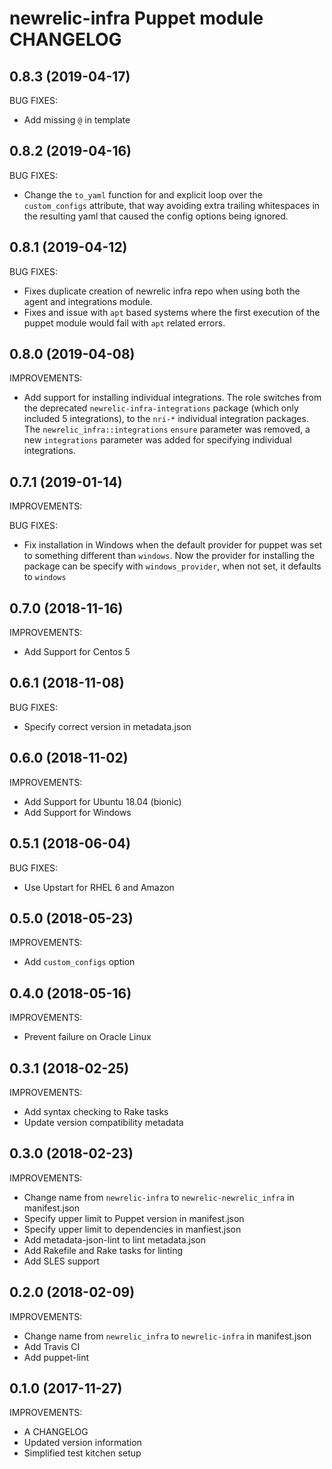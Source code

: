 # newrelic-infra Puppet module CHANGELOG

## 0.8.3 (2019-04-17)

BUG FIXES:

* Add missing `@` in template 

## 0.8.2 (2019-04-16)

BUG FIXES:

* Change the `to_yaml` function for and explicit loop over the `custom_configs`
  attribute, that way avoiding extra trailing whitespaces in the resulting 
  yaml that caused the config options being ignored.

## 0.8.1 (2019-04-12)

BUG FIXES:

* Fixes duplicate creation of newrelic infra repo when using both the agent
  and integrations module.
* Fixes and issue with `apt` based systems where the first execution of the 
  puppet module would fail with `apt` related errors.

## 0.8.0 (2019-04-08)

IMPROVEMENTS:

* Add support for installing individual integrations. The role 
  switches from the deprecated `newrelic-infra-integrations` package (which 
  only included 5 integrations), to the `nri-*` individual integration 
  packages. The `newrelic_infra::integrations` `ensure` parameter was removed, 
  a new `integrations` parameter was added for specifying individual 
  integrations. 

## 0.7.1 (2019-01-14)

IMPROVEMENTS:

BUG FIXES:

* Fix installation in Windows when the default provider for puppet was
  set to something different than `windows`. Now the provider for
  installing the package can be specify with `windows_provider`, when
  not set, it defaults to `windows`

## 0.7.0 (2018-11-16)

IMPROVEMENTS:

* Add Support for Centos 5

## 0.6.1 (2018-11-08)

BUG FIXES:

* Specify correct version in metadata.json

## 0.6.0 (2018-11-02)

IMPROVEMENTS:

* Add Support for Ubuntu 18.04 (bionic)
* Add Support for Windows

## 0.5.1 (2018-06-04)

BUG FIXES:

* Use Upstart for RHEL 6 and Amazon

## 0.5.0 (2018-05-23)

IMPROVEMENTS:

* Add `custom_configs` option

## 0.4.0 (2018-05-16)

IMPROVEMENTS:

* Prevent failure on Oracle Linux

## 0.3.1 (2018-02-25)

IMPROVEMENTS:

* Add syntax checking to Rake tasks
* Update version compatibility metadata

## 0.3.0 (2018-02-23)

IMPROVEMENTS:

* Change name from `newrelic-infra` to `newrelic-newrelic_infra` in manifest.json
* Specify upper limit to Puppet version in manifest.json
* Specify upper limit to dependencies in manfiest.json
* Add metadata-json-lint to lint metadata.json
* Add Rakefile and Rake tasks for linting
* Add SLES support

## 0.2.0 (2018-02-09)

IMPROVEMENTS:

* Change name from `newrelic_infra` to `newrelic-infra` in manifest.json
* Add Travis CI
* Add puppet-lint

## 0.1.0 (2017-11-27)

IMPROVEMENTS:

* A CHANGELOG
* Updated version information
* Simplified test kitchen setup
